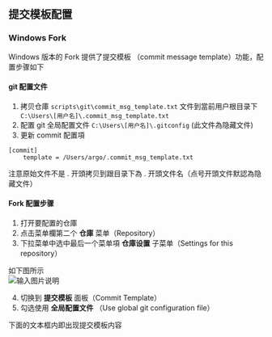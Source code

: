 ﻿## 提交模板配置

### Windows Fork 

Windows 版本的 Fork 提供了提交模板 （commit message template）功能，配置步骤如下

#### git 配置文件

1. 拷贝仓庫 `scripts\git\commit_msg_template.txt` 文件到當前用户根目录下 `C:\Users\[用户名]\.commit_msg_template.txt`
2. 配置 git 全局配置文件 `C:\Users\[用户名]\.gitconfig` (此文件為隐藏文件)
3. 更新 commit 配置項

```log
[commit]
    template = /Users/argo/.commit_msg_template.txt
```

注意原始文件不是 . 开頭拷贝到跟目录下為 . 开頭文件名（点号开頭文件默認為隐藏文件）

#### Fork 配置步骤

1. 打开要配置的仓庫
2. 点击菜单欄第二个 **仓庫** 菜单（Repository）
3. 下拉菜单中选中最后一个菜单項 **仓庫设置** 子菜单（Settings for this repository）

如下图所示  
![输入图片说明](https://images.gitee.com/uploads/images/2020/0327/123310_1b9b4af3_554725.png "Screen Shot 2020-03-27 at 12.30.38.png")

4. 切换到 **提交模板** 面板（Commit Template）
5. 勾选使用 **全局配置文件** （Use global git configuration file）

下面的文本框内即出现提交模板内容
